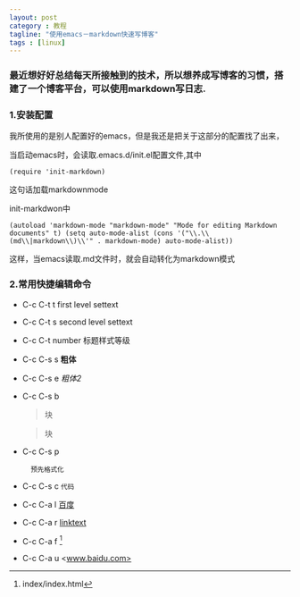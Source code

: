 ```yaml
---
layout: post
category : 教程 
tagline: "使用emacs－markdown快速写博客"
tags : [linux]
---
```


### 最近想好好总结每天所接触到的技术，所以想养成写博客的习惯，搭建了一个博客平台，可以使用markdown写日志. ###



### 1.安装配置 ###
 我所使用的是别人配置好的emacs，但是我还是把关于这部分的配置找了出来，
 
  当启动emacs时，会读取.emacs.d/init.el配置文件,其中
  
  `(require 'init-markdown)`
  
  这句话加载markdownmode
  
  init-markdwon中
  
  `(autoload 'markdown-mode "markdown-mode" "Mode for editing Markdown documents" t)
(setq auto-mode-alist
      (cons '("\\.\\(md\\|markdown\\)\\'" . markdown-mode)
 auto-mode-alist))`


这样，当emacs读取.md文件时，就会自动转化为markdown模式


### 2.常用快捷编辑命令 ###

* C-c C-t t first level settext
* C-c C-t s second level settext
* C-c C-t number 标题样式等级

* C-c C-s s   **粗体**
* C-c C-s e   *粗体2*
* C-c C-s b 

    > 块
    
    > 块


* C-c C-s p

        预先格式化

* C-c C-s c  `代码`

* C-c C-a l  [百度](www.baidu.com)


* C-c C-a r  [linktext][1]

* C-c C-a f [^1]

* C-c C-a u <www.baidu.com>

[1]: index "link title"











[^1]: index/index.html
